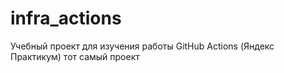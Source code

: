 # infra_actions
Учебный проект для изучения работы GitHub Actions (Яндекс Практикум)
тот самый проект